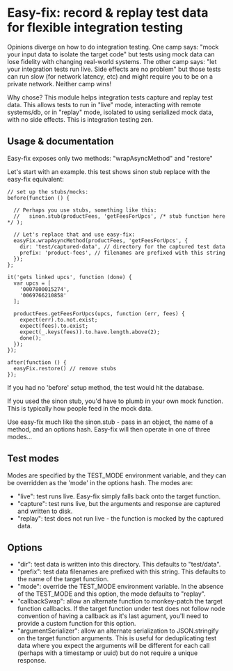 
Easy-fix: record & replay test data for flexible integration testing
====================================================================

Opinions diverge on how to do integration testing.  One camp says: "mock your input data to isolate the target code" but tests using mock data can lose fidelity with changing real-world systems.  The other camp says: "let your integration tests run live. Side effects are no problem" but those tests can run slow (for network latency, etc) and might require you to be on a private network.  Neither camp wins!

Why chose?  This module helps integration tests capture and replay test data.  This allows tests to run in "live" mode, interacting with remote systems/db, or in "replay" mode, isolated to using serialized mock data, with no side effects. This is integration testing zen.

Usage & documentation
---------------------

Easy-fix exposes only two methods: "wrapAsyncMethod" and "restore"

Let's start with an example.  this test shows sinon stub replace with the easy-fix equivalent:

    // set up the stubs/mocks:
    before(function () {

      // Perhaps you use stubs, something like this:
      //   sinon.stub(productFees, 'getFeesForUpcs', /* stub function here */ );

      // Let's replace that and use easy-fix:
      easyFix.wrapAsyncMethod(productFees, 'getFeesForUpcs', {
        dir: 'test/captured-data', // directory for the captured test data
        prefix: 'product-fees', // filenames are prefixed with this string
      });
    };

    it('gets linked upcs', function (done) {
      var upcs = [
        '0007800015274',
        '0069766210858'
      ];

      productFees.getFeesForUpcs(upcs, function (err, fees) {
        expect(err).to.not.exist;
        expect(fees).to.exist;
        expect(_.keys(fees)).to.have.length.above(2);
        done();
      });
    });

    after(function () {
      easyFix.restore() // remove stubs
    });

If you had no 'before' setup method, the test would hit the database.

If you used the sinon stub, you'd have to plumb in your own mock function.  This is typically how people feed in the mock data.

Use easy-fix much like the sinon.stub - pass in an object, the name of a method, and an options hash.  Easy-fix will then operate in one of three modes...

Test modes
----------

Modes are specified by the TEST_MODE environment variable, and they can be overridden as the 'mode' in the options hash.  The modes are:

*  "live": test runs live.  Easy-fix simply falls back onto the target function.
*  "capture": test runs live, but the arguments and response are captured and written to disk.
*  "replay": test does not run live - the function is mocked by the captured data.

Options
-------

*  "dir": test data is written into this directory. This defaults to "test/data".
*  "prefix": test data filenames are prefixed with this string. This defaults to the name of the target function.
*  "mode": override the TEST_MODE environment variable.  In the absence of the TEST_MODE and this option, the mode defaults to "replay".
*  "callbackSwap": allow an alternate function to monkey-patch the target function callbacks.  If the target function under test does not follow node convention of having a callback as it's last agument, you'll need to provide a custom function for this option.
*  "argumentSerializer":  allow an alternate serialization to JSON.stringify on the target function arguments.  This is useful for deduplicating test data where you expect the arguments will be different for each call (perhaps with a timestamp or uuid) but do not require a unique response.
